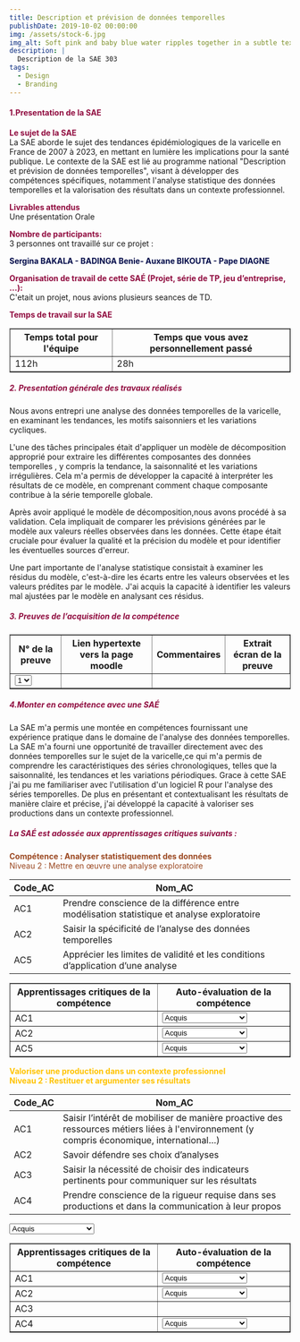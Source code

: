```yaml
---
title: Description et prévision de données temporelles
publishDate: 2019-10-02 00:00:00
img: /assets/stock-6.jpg
img_alt: Soft pink and baby blue water ripples together in a subtle texture.
description: |
  Description de la SAE 303
tags:
  - Design
  - Branding
---
```


#### <span style="color: #900C3F "><strong>1.Presentation de la SAE</strong> </span></br>

 <span style="color: #900C3F "><strong>Le sujet de la SAE </strong></span> <br/>
La SAE aborde le sujet des tendances épidémiologiques de la varicelle en France de 2007 à 2023, en mettant en lumière les implications pour la santé publique. Le contexte de la SAE est lié au programme national  "Description et prévision de données temporelles", visant à développer des compétences spécifiques, notamment l'analyse statistique des données temporelles et la valorisation des résultats dans un contexte professionnel.


 <span style="color: #900C3F "><strong>Livrables attendus </strong> </span></br>
    Une présentation Orale </span> </br> 


<span style="color: #900C3F "><strong>Nombre de participants:</strong> </span></br>
  3 personnes ont travaillé sur ce projet :</span> </br> 

  <span style="color:#030C4A"> <strong>Sergina BAKALA - BADINGA Benie- Auxane BIKOUTA - Pape DIAGNE </strong></span> </br>


 <span style="color: #900C3F "><strong>Organisation de travail de cette SAÉ (Projet, série de TP, jeu d’entreprise, …):</strong> </span></br> 
C'etait un projet, nous avions plusieurs seances de TD.

<span style="color: #900C3F "><strong>Temps de travail sur la SAE</strong> </span></br>
  <table border="1">
        <tr>
            <th>Temps total pour l'équipe</th>
            <th>Temps que vous avez personnellement passé </th>
        </tr>
        <tr>
            <td>112h</td>
            <td>28h</td>
</table>

##### <span style="color: #900C3F "> 2. Presentation générale des travaux réalisés </span>
  <p>  Nous avons entrepri une analyse  des données temporelles de la varicelle, en examinant les tendances, les motifs saisonniers et les variations cycliques. 

L'une des tâches principales était d'appliquer un modèle de décomposition approprié pour extraire les différentes composantes des données temporelles , y compris la tendance, la saisonnalité et les variations irrégulières. Cela m'a permis de  développer la capacité à interpréter les résultats de ce modèle, en comprenant comment chaque composante contribue à la série temporelle globale.

Après avoir appliqué le modèle de décomposition,nous avons procédé à sa validation. Cela impliquait de comparer les prévisions générées par le modèle aux valeurs réelles observées dans les données. Cette étape était cruciale pour évaluer la qualité et la précision du modèle et pour identifier les éventuelles  sources d'erreur.

Une part importante de l'analyse statistique consistait à examiner les résidus du modèle, c'est-à-dire les écarts entre les valeurs observées et les valeurs prédites par le modèle. J'ai acquis la capacité à identifier les valeurs mal ajustées par le modèle en analysant ces résidus.
</p>
 

##### <span style="color: #900C3F ">3.	Preuves de l’acquisition de la compétence</span>
<table border="1">
        <tr>
            <th>N° de la preuve </th>
            <th>Lien hypertexte vers la page moodle </th>
            <th>Commentaires</th>
            <th>Extrait écran de la preuve </th>
        </tr>           
            <td>
                <select>
                    <option value="1">1</option>
                    <option value="2">2</option>
                    <option value="3">3</option>
                    <option value="4">4</option>
                    <option value="5">5</option>
                    <option value="6">6</option>
                    <option value="7">7</option>
                </select>
            </td>
            <td> </td>
</table>

#####  <span style="color: #900C3F ">4.Monter en compétence avec une SAÉ</span>
La SAE m'a permis une montée en compétences  fournissant une expérience pratique dans le domaine de l'analyse des données temporelles. La SAE m'a fourni une opportunité de travailler directement avec des données temporelles sur le sujet de la varicelle,ce qui m'a permis de comprendre les caractéristiques  des séries chronologiques, telles que la saisonnalité, les tendances et les variations périodiques. Grace à cette SAE j'ai pu me familiariser avec l'utilisation d'un logiciel R pour l'analyse des séries temporelles. De plus  en présentant et contextualisant les résultats de manière claire et précise, j'ai développé la capacité à valoriser ses productions dans un contexte professionnel.

##### <span style="color: #900C3F "> La SAÉ est adossée aux apprentissages critiques suivants :  </br> </span>
<span style="color:#9B4821"> <strong>  Compétence : Analyser statistiquement des données</strong> </span></br>
    <span style="color:#9B4821"> Niveau 2 : Mettre en œuvre une analyse exploratoire </span >

| Code_AC | Nom_AC                                                |
|---------|-------------------------------------------------------|
|  AC1    |Prendre conscience de la différence entre modélisation statistique et analyse exploratoire|
|  AC2    | Saisir la spécificité de l’analyse des données temporelles|
| AC5     | Apprécier les limites de validité et les conditions d’application d’une analyse|


<!DOCTYPE html>
<html>
<head>
     <meta charset="utf-8" />
    <title>Tableau sur l'acquisition des compétences</title>
</head>
<body>
    <table border="1">
        <tr>
            <th>Apprentissages critiques de la compétence</th>
            <th>Auto-évaluation de la compétence</th>
        </tr>
            <td>AC1</td>
            <td>
                <select>
                    <option value="acquis">Acquis</option>
                    <option value="en_cours">En cours d'acquisition</option>
                    <option value="non_acquis">Non acquis</option>
                </select>
                </td>
        </tr>
        <td>AC2</td>
            <td>
                <select>
                    <option value="acquis">Acquis</option>
                    <option value="en_cours">En cours d'acquisition</option>
                    <option value="non_acquis">Non acquis</option>
                </select>
                </td>
        </tr>
        <td>AC5</td>
            <td>
                <select>
                    <option value="acquis">Acquis</option>
                    <option value="en_cours">En cours d'acquisition</option>
                    <option value="non_acquis">Non acquis</option>
                </select>
                </td>
        </tr>
    </table>
</body>
</html>



<span style="color:#FFC300"><strong> Valoriser une production dans un contexte professionnel </strong> </span></br>
 <span style="color:#FFC300"><strong> Niveau 2 : Restituer et argumenter ses résultats</strong> <span style="color:#5E1019">


| Code_AC | Nom_AC                                                |
|---------|-------------------------------------------------------|
| AC1     | Saisir l’intérêt de mobiliser de manière proactive des ressources métiers liées à l'environnement (y compris économique, international…)|
| AC2     |Savoir défendre ses choix d’analyses|
| AC3     |Saisir la nécessité de choisir des indicateurs pertinents pour communiquer sur les résultats|
| AC4     |Prendre conscience de la rigueur requise dans ses productions et dans la communication à leur propos|    


<!DOCTYPE html>
<html>
<head>
     <meta charset="utf-8" />
    <title>Tableau sur l'acquisition des compétences</title>
</head>
<body>
    <table border="1">
        <tr>
            <th>Apprentissages critiques de la compétence</th>
            <th>Auto-évaluation de la compétence</th>
        </tr>
        <tr>
            <td>AC1</td>
            <td>
            <select>
                    <option value="acquis">Acquis</option>
                    <option value="en_cours">En cours d'acquisition</option>
                    <option value="non_acquis">Non acquis</option>
                </select>
            </td>
          </tr>
        <tr>
            <td>AC2</td>
            <td>
                <select>
                    <option value="acquis">Acquis</option>
                    <option value="en_cours">En cours d'acquisition</option>
                    <option value="non_acquis">Non acquis</option>
                </select>
            </td>
             </tr>
             <tr>
             <td>AC3</td>
             <select>
                    <option value="acquis">Acquis</option>
                    <option value="en_cours">En cours d'acquisition</option>
                    <option value="non_acquis">Non acquis</option>
                </select>
            </td>
          </tr>
        <tr>
            <td>AC4</td>
            <td>
                <select>
                    <option value="acquis">Acquis</option>
                    <option value="en_cours">En cours d'acquisition</option>
                    <option value="non_acquis">Non acquis</option>
                </select>
            </td>
             </tr>
    </table>
    </table>
